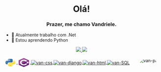 
<h1 align="center"> Olá!</h1>
<h3 align="center">Prazer, me chamo Vandriele.</h3>
<p></p>

<!--
**Hellavn/Hellavn** is a ✨ _special_ ✨ repository because its `README.md` (this file) appears on your GitHub profile.
-->
- 🔭 Atualmente trabalho com .Net
- 🌱 Estou aprendendo Python

<div align="center">
  <a href="https://github.com/Hellavn">
  <img height="180em" src="https://github-readme-stats.vercel.app/api?username=Hellavn&show_icons=true&theme=dracula&include_all_commits=true&count_private=true"/>
  <img height="180em" src="https://github-readme-stats.vercel.app/api/top-langs/?username=Hellavn&layout=compact&langs_count=7&theme=dracula"/>
</div>

  <div style="display: inline_block"><br>
  <img align="center" alt="van-Python" height="30" width="40" src="https://raw.githubusercontent.com/devicons/devicon/master/icons/python/python-original.svg">
  <img align="center" alt="van-Csharp" height="30" width="40" src="https://raw.githubusercontent.com/devicons/devicon/master/icons/csharp/csharp-original.svg">
  <img align="center" alt="van-css" height="30" width="40" src="https://cdn.jsdelivr.net/gh/devicons/devicon/icons/css3/css3-plain-wordmark.svg" />
  <img align="center" alt="van-django" height="30" width="40" src="https://cdn.jsdelivr.net/gh/devicons/devicon/icons/django/django-original.svg" />
  <img align="center" alt="van-html" height="30" width="40" src="https://cdn.jsdelivr.net/gh/devicons/devicon/icons/html5/html5-original.svg" />
  <img align="center" alt="van-SQL" height="30" width="40" src="https://cdn.jsdelivr.net/gh/devicons/devicon/icons/microsoftsqlserver/microsoftsqlserver-plain.svg" />
 

    
  <img align="right" alt="van-pic" height="150" style="border-radius:50px;" src="https://media.discordapp.net/attachments/639956127056134178/890373478988013628/Publicacoes_Instagram_1_1.png?width=676&height=676">
</div>
